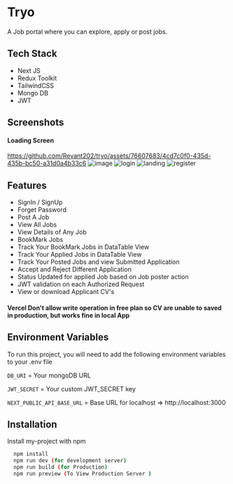
# Tryo

A Job portal where you can explore, apply or post jobs.




## Tech Stack

- Next JS 
- Redux Toolkit
- TailwindCSS  
- Mongo DB  
- JWT





## Screenshots

#### Loading Screen
https://github.com/Revant202/tryo/assets/76607683/4cd7c0f0-435d-435b-bc50-a31d0a4b33c6
![image](https://user-images.githubusercontent.com/90745903/235368351-699df61b-15bb-429d-9387-c724cc4c0d75.png)
![login](https://github.com/Revant202/tryo/assets/76607683/df4e54fc-f461-4bc3-b52d-521f6fa412e6)
![landing](https://github.com/Revant202/tryo/assets/76607683/c2fd1dda-f5b9-47af-8f15-9b79e4f486e3)
![register](https://github.com/Revant202/tryo/assets/76607683/1c6af41c-e3f4-4f02-8c78-8b682a3e4f40)



## Features




- SignIn / SignUp
- Forget Password
- Post A Job
- View  All Jobs
- View Details of Any Job
- BookMark Jobs
- Track Your BookMark Jobs in DataTable View
- Track Your Applied Jobs in DataTable View 
- Track Your Posted Jobs and view Submitted Application 
- Accept and Reject Different Application 
- Status Updated for applied Job based on Job poster action 
- JWT validation on each Authorized Request
- View or download Applicant CV's
#### Vercel Don't allow write operation in free plan so CV are unable to saved in production, but works fine in local App

## Environment Variables

To run this project, you will need to add the following environment variables to your .env file

`DB_URI` = Your mongoDB URL

`JWT_SECRET` = Your custom JWT_SECRET key

`NEXT_PUBLIC_API_BASE_URL` =  Base URL for localhost  => http://localhost:3000


## Installation

Install my-project with npm

```bash
  npm install
  npm run dev (for development server)
  npm run build (for Production)
  npm run preview (To View Production Server )
```
